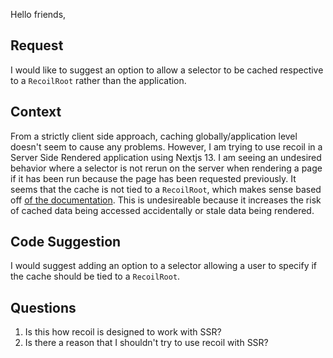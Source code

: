 Hello friends,

## Request

I would like to suggest an option to allow a selector to be cached respective to a `RecoilRoot` rather than the application.

## Context

From a strictly client side approach, caching globally/application level doesn't seem to cause any problems. However, I am trying to use recoil in a Server Side Rendered application using Nextjs 13. I am seeing an undesired behavior where a selector is not rerun on the server when rendering a page if it has been run because the page has been requested previously. It seems that the cache is not tied to a `RecoilRoot`, which makes sense based off [of the documentation](https://recoiljs.org/docs/api-reference/core/RecoilRoot/#using-multiple-recoilroots). This is undesireable because it increases the risk of cached data being accessed accidentally or stale data being rendered.

## Code Suggestion

I would suggest adding an option to a selector allowing a user to specify if the cache should be tied to a `RecoilRoot`.

## Questions

1. Is this how recoil is designed to work with SSR?
2. Is there a reason that I shouldn't try to use recoil with SSR?
